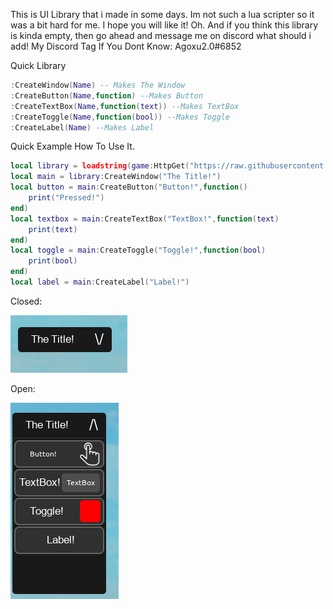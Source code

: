 This is UI Library that i made in some days. Im not such a lua scripter so it was a bit hard for me. I hope you will like it!
Oh. And if you think this library is kinda empty, then go ahead and message me on discord what should i add!
My Discord Tag If You Dont Know: Agoxu2.0#6852

Quick Library
```lua
:CreateWindow(Name) -- Makes The Window
:CreateButton(Name,function) --Makes Button
:CreateTextBox(Name,function(text)) --Makes TextBox
:CreateToggle(Name,function(bool)) --Makes Toggle
:CreateLabel(Name) --Makes Label
```

Quick Example How To Use It.
```lua
local library = loadstring(game:HttpGet("https://raw.githubusercontent.com/Agoxu0/Agoxu-UILIB/main/Library.lua"))()
local main = library:CreateWindow("The Title!")
local button = main:CreateButton("Button!",function()
    print("Pressed!")
end)
local textbox = main:CreateTextBox("TextBox!",function(text)
    print(text)
end)
local toggle = main:CreateToggle("Toggle!",function(bool)
    print(bool)
end)
local label = main:CreateLabel("Label!")
```
Closed:

![image](https://raw.githubusercontent.com/Agoxu0/Agoxu-UILIB/main/Images./image_2022-11-26_153807785.png)


Open:

![image](https://raw.githubusercontent.com/Agoxu0/Agoxu-UILIB/main/Images./image_2022-11-26_153825218.png)
